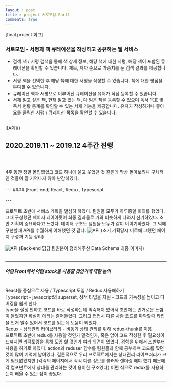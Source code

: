 ```yaml
---
layout : post
title : project 서로모임 Part1
comments: true
---
```

[final project 회고]
### 서로모임 - 서평과 책 큐레이션을 작성하고 공유하는 웹 서비스
- 검색 책 / 서평 검색을 통해 책 상세 정보, 해당 책에 대한 서평, 해당 책이 포함된 큐레이션을 확인할 수 있습니다. 제목, 저자 순으로 가중치를 둔 검색 결과를 제공합니다.
- 서평 책을 선택한 후 해당 책에 대한 서평을 작성할 수 있습니다. 책에 대한 평점을 부여할 수 있습니다.
- 큐레이션 책과 서평으로 이루어진 큐레이션을 유저가 직접 등록할 수 있습니다.
- 서재 읽고 싶은 책, 현재 읽고 있는 책, 다 읽은 책을 등록할 수 있으며 독서 목표 및 독서 현황 통계를 확인할 수 있는 서재 기능을 제공합니다. 유저가 작성하거나 좋아요를 클릭한 서평 / 큐레이션 목록을 확인할 수 있습니다.

<br/>
![API](<http://ginsum.github.io/images/2019-12-12-14-17.png>)

2020.2019.11 ~ 2019.12 4주간 진행
<br/>
<br/>
---
<br/>
4주 동안 정말 몰입했었고 코드 하나에 울고 웃었던 것 같은데 막상 돌아보려니 구체적인 것들이 잘 기억나지 않아 난감하였다.
<br/>
<br/>
---
#### [Front-end]
React, Redux, Typescript
<br/>
<br/>
---

프로젝트 초반에 서비스 기획을 열심히 하였다. 팀원들 모두가 하루종일 회의를 했었다. 그때 구성했던 페이지 레이아웃이 최종 결과물로 거의 비슷하게 나와서 신기하였다. 초반 기획이 중요하다고 느꼈다. 데이터 구조도 팀원들 모두가 같이 이야기하였다. 그 덕에 구현할때 API를 수월하게 이해했던 것 같다.
![API](<http://ginsum.github.io/images/2019-12-11-20-45-47.png>)
(초기 기획당시 미로에 그렸던 페이지 구성과 기능 정리)
<br/>
<br/>
![API](<http://ginsum.github.io/images/2019-12-11-20-28.png>)
(Back-end 담당 팀원분이 정리해주신 Data Schema 최종 이미지)
<br/>
<br/>

---
##### 어떤 Front에서 어떤 stack을 사용할 것인가에 대한 논의
<br/>
React를 중심으로 사용 / Typescript 도입 / Redux 사용해하기
<br/>
Typescript - javascript의 superset, 정적 타입을 지원 - 코드의 가독성을 높이고 디버깅을 쉽게 한다 
<br/>
type을 설정 안하고 코드를 바로 작성하는데 익숙해져 있어서 초반에는 번거로운 느낌이 들었지만 확실히 에러는 줄어들었다. 그리고 협업시 다른 사람 코드를 파악할때 타입을 먼저 알수 있어서 코드를 읽는데 도움이 되었다. 
<br/>
Redux - 상태관리 라이브러리 - 비동기 상태 관리를 위해 redux-thunk를 이용
<br/>
프로젝트 초반에 redux를 사용할 것인가 말것인가, 혹은 없이 코드 작성한 후 필요성이 느껴지면 리팩토링을 통해 도입 할 것인가 여러 의견이 있었다. 경험을 위해서 초반부터 사용을 하기로 하였다. action과 reduser 함수를 팀원들과 함께 공부하며 코드를 짰던 것이 많이 기억에 남아있다. 결론적으로 우리 프로젝트에서는 상태관리 라이브러리가 크게 필요없었지만 (각각의 페이지에서 각각 다른 정보를 불러와 렌더링 해야 했기 때문에 각 컴포넌트에서 상태를 관리하는 것이 용이한 구조였다) 어떤 식으로 redux를 사용하는지 배울 수 있는 점이 좋았다.
<br/>

---


<br/>
<br/>










